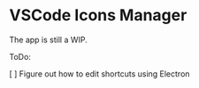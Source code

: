 # VSCode Icons Manager

The app is still a WIP.


ToDo:

[ ] Figure out how to edit shortcuts using Electron
